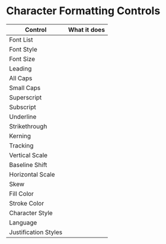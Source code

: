 # Character Formatting Controls

| Control | What it does |
| --- | --- |
| Font List |  |
| Font Style |  |
| Font Size |  |
| Leading |  |
| All Caps |  |
| Small Caps | |
| Superscript | |
| Subscript | |
| Underline | |
| Strikethrough | |
| Kerning |  |
| Tracking |  |
| Vertical Scale |  |
| Baseline Shift |  |
| Horizontal Scale |  |
| Skew |  |
| Fill Color | |
| Stroke Color | |
| Character Style |  |
| Language | |
| Justification Styles |  |

